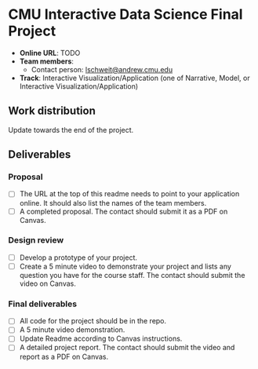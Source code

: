 # CMU Interactive Data Science Final Project

* **Online URL**: TODO
* **Team members**:
  * Contact person: lschweit@andrew.cmu.edu
* **Track**: Interactive Visualization/Application (one of Narrative, Model, or Interactive Visualization/Application)

## Work distribution

Update towards the end of the project.

## Deliverables

### Proposal

- [ ] The URL at the top of this readme needs to point to your application online. It should also list the names of the team members.
- [ ] A completed proposal. The contact should submit it as a PDF on Canvas.

### Design review

- [ ] Develop a prototype of your project.
- [ ] Create a 5 minute video to demonstrate your project and lists any question you have for the course staff. The contact should submit the video on Canvas.

### Final deliverables

- [ ] All code for the project should be in the repo.
- [ ] A 5 minute video demonstration.
- [ ] Update Readme according to Canvas instructions.
- [ ] A detailed project report. The contact should submit the video and report as a PDF on Canvas.
